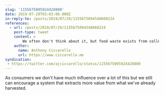 ```yaml
---
slug: '1155675095924428800'
date: 2019-07-29T03:03:08.000Z
in-reply-to: /posts/2019/07/29/1155675094548660224
references:
  - url: /posts/2019/07/29/1155675094548660224
    post-type: tweet
    content: >
        We often don't think about it, but food waste exists from collection, to retail, to consumer, to disposal.  "From the moment a fisher lands a fish to the moment that fish lands on your plate, 27 percent of it will disappear." 
    author:
      name: Anthony Ciccarello
      url: https://www.ciccarello.me
syndication:
 - https://twitter.com/ajciccarello/status/1155675095924428800
---
```


As consumers we don't have much influence over a lot of this but we still can encourage a system that extracts more value from what we've already harvested.
